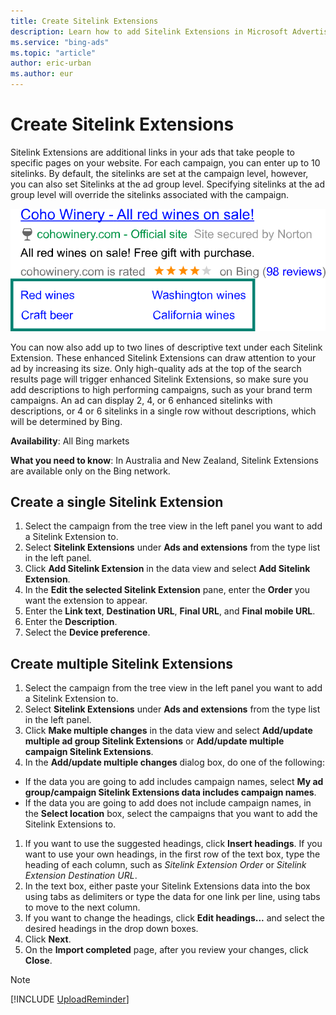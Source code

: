```yaml
---
title: Create Sitelink Extensions
description: Learn how to add Sitelink Extensions in Microsoft Advertising Editor, where are additional links you can add to your ad.
ms.service: "bing-ads"
ms.topic: "article"
author: eric-urban
ms.author: eur
---
```


# Create Sitelink Extensions

Sitelink Extensions are additional links in your ads that take people to specific pages on your website. For each campaign, you can enter up to 10 sitelinks. By default, the sitelinks are set at the campaign level, however, you can also set Sitelinks at the ad group level. Specifying sitelinks at the ad group level will override the sitelinks associated with the campaign.

![Sitelink Extensions](../images/BA_CONC_Extension_Sitelink.svg)

You can now also add up to two lines of descriptive text under each Sitelink Extension. These enhanced Sitelink Extensions can draw attention to your ad by increasing its size. Only high-quality ads at the top of the search results page will trigger enhanced Sitelink Extensions, so make sure you add descriptions to high performing campaigns, such as your brand term campaigns. An ad can display 2, 4, or 6 enhanced sitelinks with descriptions, or 4 or 6 sitelinks in a single row without descriptions, which will be determined by Bing.

**Availability**: All Bing markets

**What you need to know**: In Australia and New Zealand, Sitelink Extensions are available only on the Bing network.

## Create a single Sitelink Extension
1. Select the campaign from the tree view in the left panel you want to add a Sitelink Extension to.
1. Select **Sitelink Extensions** under **Ads and extensions** from the type list in the left panel.
1. Click **Add Sitelink Extension** in the data view and select **Add Sitelink Extension**.
1. In the **Edit the selected Sitelink Extension** pane, enter the **Order** you want the extension to appear.
1. Enter the **Link text**, **Destination URL**, **Final URL**, and **Final mobile URL**.
1. Enter the **Description**.
1. Select the **Device preference**.

## Create multiple Sitelink Extensions
1. Select the campaign from the tree view in the left panel you want to add a Sitelink Extension to.
1. Select **Sitelink Extensions** under **Ads and extensions** from the type list in the left panel.
1. Click **Make multiple changes** in the data view and select **Add/update multiple ad group Sitelink Extensions** or **Add/update multiple campaign Sitelink Extensions**.
1. In the **Add/update multiple changes** dialog box, do one of the following:
  - If the data you are going to add includes campaign names, select **My ad group/campaign Sitelink Extensions data includes campaign names**.
  - If the data you are going to add does not include campaign names, in the **Select location** box, select the campaigns that you want to add the Sitelink Extensions to.

1. If you want to use the suggested headings, click **Insert headings**. If you want to use your own headings, in the first row of the text box, type the heading of each column, such as *Sitelink Extension Order* or *Sitelink Extension Destination URL*.
1. In the text box, either paste your Sitelink Extensions data into the box using tabs as delimiters or type the data for one link per line, using tabs to move to the next column.
1. If you want to change the headings, click **Edit headings...** and select the desired headings in the drop down boxes.
1. Click **Next**.
1. On the **Import completed** page, after you review your changes, click **Close**.

> [!NOTE]
> [!INCLUDE [UploadReminder](./includes/UploadReminder.md)]


